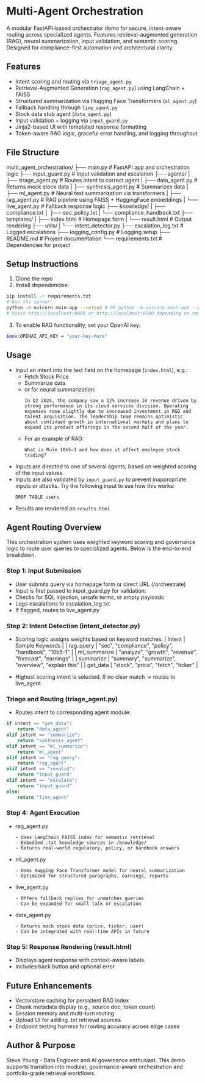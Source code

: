 # Multi-Agent Orchestration

A modular FastAPI-based orchestrator demo for secure, intent-aware routing across specialized agents.
Features retrieval-augmented generation (RAG), neural summarization, input validation, and semantic scoring.
Designed for compliance-first automation and architectural clarity.

## Features
- Intent scoring and routing via `triage_agent.py`
- Retrieval-Augmented Generation (`rag_agent.py`) using LangChain + FAISS
- Structured summarization via Hugging Face Transformers (`ml_agent.py`)
- Fallback handling through `live_agent.py`
- Stock data stub agent (`data_agent.py`)
- Input validation + logging via `input_guard.py`
- Jinja2-based UI with templated response formatting
- Token-aware RAG logic, graceful error handling, and logging throughout

## File Structure
multi_agent_orchestration/
├── main.py # FastAPI app and orchestration logic
├── input_guard.py # Input validation and escalation
├── agents/
|  ├── triage_agent.py # Routes intent to correct agent
|  ├── data_agent.py # Returns mock stock data
|  ├── synthesis_agent.py # Summarizes data
|  ├── ml_agent.py # Neural text summarization via transformers
|  ├── rag_agent.py # RAG pipeline using FAISS + HuggingFace embeddings
|  └── live_agent.py # Fallback response logic
├── knowledge/
|  ├── compliance.txt
│  ├── sec_policy.txt
|  └── compliance_handbook.txt
├── templates/
|  ├── index.html # Homepage form
|  └── result.html # Output rendering
├── utils/
|  └── intent_detector.py
├── escalation_log.txt # Logged escalations
├── logging_config.py # Logging setup
├── README.md # Project documentation
└── requirements.txt # Dependencies for project

## Setup Instructions
1. Clone the repo
2. Install dependencies:
```bash
pip install -r requirements.txt
# Run the server:
python -m uvicorn main:app --reload # OR python -m uvicorn main:app --port 8080 --reload
# Visit http://localhost:8000 or http://localhost:8080 depending on command used above
```
3. To enable RAG functionality, set your OpenAI key:
```bash
$env:OPENAI_API_KEY = "your-key-here"
```

## Usage
- Input an intent into the text field on the homepage (`index.html`), e.g.:
    - Fetch Stock Price
    - Summarize data
    - or for neural summarization:
        ```
        In Q2 2024, the company saw a 12% increase in revenue driven by strong performance in its cloud services division. Operating expenses rose slightly due to increased investment in R&D and talent acquisition. The leadership team remains optimistic about continued growth in international markets and plans to expand its product offerings in the second half of the year.
        ```
    - For an example of RAG:
        ```
        What is Rule 10b5-1 and how does it affect employee stock trading?
        ```
- Inputs are directed to one of several agents, based on weighted scoring of the input values.
- Inputs are also validated by `input_guard.py` to prevent inappropriate inputs or attacks. Try the following input to see how this works:
    ```
    DROP TABLE users
    ```
- Results are rendered on `results.html`

## Agent Routing Overview
This orchestration system uses weighted keyword scoring and governance logic to route user queries to specialized agents.
Below is the end-to-end breakdown.


### Step 1: Input Submission
- User submits query via homepage form or direct URL (/orchestrate)
- Input is first passed to input_guard.py for validation:
- Checks for SQL injection, unsafe terms, or empty payloads
- Logs escalations to escalation_log.txt
- If flagged, routes to live_agent.py

### Step 2: Intent Detection (intent_detector.py)
- Scoring logic assigns weights based on keyword matches:
| Intent | Sample Keywords | 
| rag_query | "sec", "compliance", "policy", "handbook", "10b5-1" | 
| ml_summarize | "analyze", "growth", "revenue", "forecast", "earnings" | 
| summarize | "summary", "summarize", "overview", "explain this" | 
| get_data | "stock", "price", "fetch", "ticker" | 

- Highest scoring intent is selected. If no clear match → routes to live_agent

### Triage and Routing (triage_agent.py)
- Routes intent to corresponding agent module:
```Python
if intent == "get_data":
    return "data_agent"
elif intent == "summarize":
    return "synthesis_agent"
elif intent == "ml_summarize":
    return "ml_agent"
elif intent == "rag_query":
    return "rag_agent"
elif intent == "invalid":
    return "input_guard"
elif intent == "escalate":
    return "input_guard"
else:
    return "live_agent"
```

### Step 4: Agent Execution
- rag_agent.py
    ```
    - Uses LangChain FAISS index for semantic retrieval
    - Embedded .txt knowledge sources in /knowledge/
    - Returns real-world regulatory, policy, or handbook answers
    ```
- ml_agent.py
    ```
    - Uses Hugging Face Transformer model for neural summarization
    - Optimized for structured paragraphs, earnings, reports
    ```
- live_agent.py
    ```
    - Offers fallback replies for unmatches queries
    - Can be expanded for small talk or escalation
    ```
- data_agent.py
    ```
    - Returns mock stock data (price, ticker, user)
    - Can be integrated with real-time APIs in future
    ```

### Step 5: Response Rendering (result.html)
- Displays agent response with context-aware labels.
- Includes back button and optional error

## Future Enhancements
- Vectorstore caching for persistent RAG index
- Chunk metadata display (e.g., source doc, token count)
- Session memory and multi-turn routing
- Upload UI for adding .txt retrieval sources
- Endpoint testing harness for routing accuracy across edge cases

## Author & Purpose
Steve Young - Data Engineer and AI governance enthusiast.
This demo supports transition into modular, governance-aware orchestration and portfolio-grade retrieval workflows.